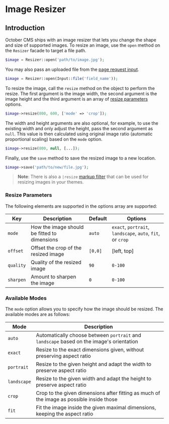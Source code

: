 # Image Resizer

## Introduction

October CMS ships with an image resizer that lets you change the shape and size of supported images. To resize an image, use the `open` method on the `Resizer` facade to target a file path.

```php
$image = Resizer::open('path/to/image.jpg');
```

You may also pass an uploaded file from the [page request input](../services/request-input.md).

```php
$image = Resizer::open(Input::file('field_name'));
```

To resize the image, call the `resize` method on the object to perform the resize. The first argument is the image width, the second argument is the image height and the third argument is an array of [resize parameters](#resize-parameters) options.

```php
$image->resize(800, 600, ['mode' => 'crop']);
```

The width and height arguments are also optional, for example, to use the existing width and only adjust the height, pass the second argument as `null`. This value is then calculated using original image ratio (automatic proportional scaling) based on the `mode` option.

```php
$image->resize(800, null, [...]);
```

Finally, use the `save` method to save the resized image to a new location.

```php
$image->save('path/to/new/file.jpg');
```

> **Note**: There is also a `|resize` [markup filter](../markup/filter-resize.md) that can be used for resizing images in your themes.

### Resize Parameters

The following elements are supported in the options array are supported:

Key | Description | Default | Options
--- | --- | --- | ---
`mode` | How the image should be fitted to dimensions | `auto` | `exact`, `portrait`, `landscape`, `auto`, `fit`, or `crop`
`offset` | Offset the crop of the resized image | `[0,0]` | [left, top]
`quality` | Quality of the resized image | `90` | `0-100`
`sharpen` | Amount to sharpen the image | `0` | `0-100`

### Available Modes

The `mode` option allows you to specify how the image should be resized. The available modes are as follows:

Mode | Description
--- | ---
`auto` | Automatically choose between `portrait` and `landscape` based on the image's orientation
`exact` | Resize to the exact dimensions given, without preserving aspect ratio
`portrait` | Resize to the given height and adapt the width to preserve aspect ratio
`landscape` | Resize to the given width and adapt the height to preserve aspect ratio
`crop` | Crop to the given dimensions after fitting as much of the image as possible inside those
`fit` | Fit the image inside the given maximal dimensions, keeping the aspect ratio
